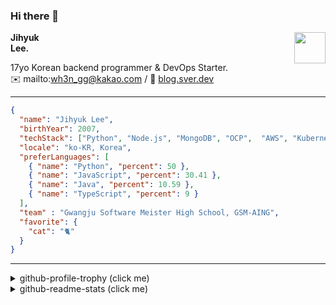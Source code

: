 ### Hi there 👋
<img src="https://github.githubassets.com/images/mona-loading-default.gif" width="50px" align="right">
</a>

**Jihyuk\
Lee.**

17yo Korean backend programmer & DevOps Starter.\
✉️ mailto:wh3n_gg@kakao.com
/ 
🔗 [blog.sver.dev](https://blog.sver.dev)

---

```json
{
  "name": "Jihyuk Lee",
  "birthYear": 2007,
  "techStack": ["Python", "Node.js", "MongoDB", "OCP",  "AWS", "Kubernetes"],
  "locale": "ko-KR, Korea",
  "preferLanguages": [
    { "name": "Python", "percent": 50 },
    { "name": "JavaScript", "percent": 30.41 },
    { "name": "Java", "percent": 10.59 },
    { "name": "TypeScript", "percent": 9 }
  ],
  "team" : "Gwangju Software Meister High School, GSM-AING",
  "favorite": {
    "cat": "🐈"
  }
}
```
---
<details>
  <summary>github-profile-trophy (click me)</summary>
  
![](https://github-profile-trophy.vercel.app/?username=withJihyuk&row=1&column=8&theme=nord)
  
</details>
<details>
  <summary>github-readme-stats (click me)</summary>
  
<!--START_SECTION:waka-->
![Lines of code](https://img.shields.io/badge/%EC%A0%80%EB%8A%94%20%EC%97%AC%ED%83%9C%EA%B9%8C%EC%A7%80%20-191.9%20thousand%20%EC%A4%84%EC%9D%98%20%EC%BD%94%EB%93%9C%EB%A5%BC%20%EC%9E%91%EC%84%B1%ED%96%88%EC%96%B4%EC%9A%94.-blue)

**저는 저녁형 인간이에요. 🦉** 

```text
🌞 아침                     44 commits          ███░░░░░░░░░░░░░░░░░░░░░░   11.25 % 
🌆 낮　                     103 commits         ███████░░░░░░░░░░░░░░░░░░   26.34 % 
🌃 저녁                     174 commits         ███████████░░░░░░░░░░░░░░   44.50 % 
🌙 밤　                     70 commits          ████░░░░░░░░░░░░░░░░░░░░░   17.90 % 
```


📊 **저는 이번주를 이렇게 시간을 보냈어요.** 

```text
🕑︎ Timezone: Asia/Seoul

💬 프로그래밍 언어들: 
TypeScript               44 mins             ███████████████████░░░░░░   77.32 % 
Bash                     7 mins              ███░░░░░░░░░░░░░░░░░░░░░░   12.67 % 
PHP                      5 mins              ██░░░░░░░░░░░░░░░░░░░░░░░   09.97 % 
JSON                     0 secs              ░░░░░░░░░░░░░░░░░░░░░░░░░   00.05 % 

🔥 에디터들: 
VS Code                  57 mins             █████████████████████████   100.00 % 

💻 운영 체제들: 
Windows                  57 mins             █████████████████████████   100.00 % 
```


 Last Updated on 13/03/2024 23:52:41 UTC
<!--END_SECTION:waka-->

</details>

</div>


